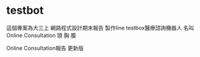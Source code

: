 # testbot
這個專案為大三上 網路程式設計期末報告
製作line testbox醫療諮詢機器人
名叫Online Consultation 頭 胸 腹

Online Consultation報告 更新版
